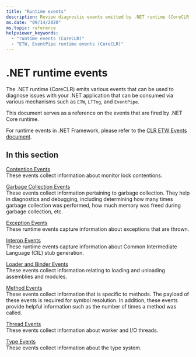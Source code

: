 ```yaml
---
title: "Runtime events"
description: Review diagnostic events emitted by .NET runtime (CoreCLR) that can be used with ETW, LTTng, or EventPipe.
ms.date: "09/14/2020"
ms.topic: reference
helpviewer_keywords: 
  - "runtime events (CoreCLR)"
  - "ETW, EventPipe runtime events (CoreCLR)"
---
```


# .NET runtime events

The .NET runtime (CoreCLR) emits various events that can be used to diagnose issues with your .NET application that can be consumed via various mechanisms such as `ETW`, `LTTng`, and `EventPipe`.

This document serves as a reference on the events that are fired by .NET Core runtime.

For runtime events in .NET Framework, please refer to the [CLR ETW Events document](../../framework/performance/clr-etw-events.md).

## In this section

 [Contention Events](runtime-contention-events.md)\
 These events collect information about monitor lock contentions.

 [Garbage Collection Events](runtime-garbage-collection-events.md)\
 These events collect information pertaining to garbage collection. They help in diagnostics and debugging, including determining how many times garbage collection was performed, how much memory was freed during garbage collection, etc.

 [Exception Events](runtime-exception-events.md)\
 These runtime events capture information about exceptions that are thrown.

 [Interop Events](runtime-interop-events.md)\
 These runtime events capture information about Common Intermediate Language (CIL) stub generation.

 [Loader and Binder Events](runtime-loader-binder-events.md)\
 These events collect information relating to loading and unloading assemblies and modules.

 [Method Events](runtime-method-events.md)\
 These events collect information that is specific to methods. The payload of these events is required for symbol resolution. In addition, these events provide helpful information such as the number of times a method was called.

 [Thread Events](runtime-thread-events.md)\
 These events collect information about worker and I/O threads.

 [Type Events](runtime-type-events.md)\
 These events collect information about the type system.
